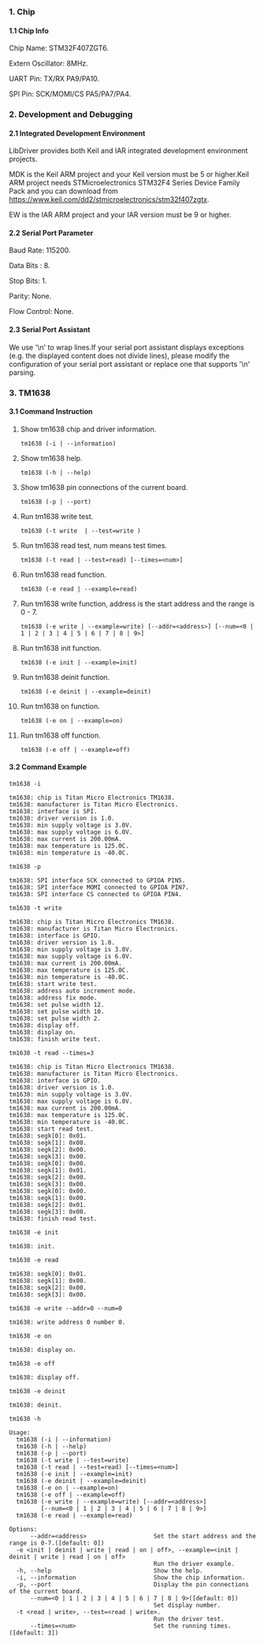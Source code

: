 ### 1. Chip

#### 1.1 Chip Info

Chip Name: STM32F407ZGT6.

Extern Oscillator: 8MHz.

UART Pin: TX/RX PA9/PA10.

SPI Pin: SCK/MOMI/CS  PA5/PA7/PA4.

### 2. Development and Debugging

#### 2.1 Integrated Development Environment

LibDriver provides both Keil and IAR integrated development environment projects.

MDK is the Keil ARM project and your Keil version must be 5 or higher.Keil ARM project needs STMicroelectronics STM32F4 Series Device Family Pack and you can download from https://www.keil.com/dd2/stmicroelectronics/stm32f407zgtx.

EW is the IAR ARM project and your IAR version must be 9 or higher.

#### 2.2 Serial Port Parameter

Baud Rate: 115200.

Data Bits : 8.

Stop Bits: 1.

Parity: None.

Flow Control: None.

#### 2.3 Serial Port Assistant

We use '\n' to wrap lines.If your serial port assistant displays exceptions (e.g. the displayed content does not divide lines), please modify the configuration of your serial port assistant or replace one that supports '\n' parsing.

### 3. TM1638

#### 3.1 Command Instruction

1. Show tm1638 chip and driver information.

    ```shell
    tm1638 (-i | --information)  
    ```

2. Show tm1638 help.

    ```shell
    tm1638 (-h | --help)        
    ```

3. Show tm1638 pin connections of the current board.

    ```shell
    tm1638 (-p | --port)        
    ```

4. Run tm1638 write test.

    ```shell
    tm1638 (-t write  | --test=write )      
    ```

5. Run tm1638 read test, num means test times.

    ```shell
    tm1638 (-t read | --test=read) [--times=<num>]    
    ```

6. Run tm1638 read function.

    ```shell
    tm1638 (-e read | --example=read)    
    ```

7. Run tm1638 write function,  address is the start address and the range is 0 - 7.

    ```shell
    tm1638 (-e write | --example=write) [--addr=<address>] [--num=<0 | 1 | 2 | 3 | 4 | 5 | 6 | 7 | 8 | 9>]   
    ```
    
8. Run tm1638 init function.

    ```shell
    tm1638 (-e init | --example=init)

9. Run tm1638 deinit function.

    ```shell
    tm1638 (-e deinit | --example=deinit)

10. Run tm1638 on function.

    ```shell
    tm1638 (-e on | --example=on)

11. Run tm1638 off function.

    ```shell
    tm1638 (-e off | --example=off)

#### 3.2 Command Example

```shell
tm1638 -i

tm1638: chip is Titan Micro Electronics TM1638.
tm1638: manufacturer is Titan Micro Electronics.
tm1638: interface is SPI.
tm1638: driver version is 1.0.
tm1638: min supply voltage is 3.0V.
tm1638: max supply voltage is 6.0V.
tm1638: max current is 200.00mA.
tm1638: max temperature is 125.0C.
tm1638: min temperature is -40.0C.
```

```shell
tm1638 -p

tm1638: SPI interface SCK connected to GPIOA PIN5.
tm1638: SPI interface MOMI connected to GPIOA PIN7.
tm1638: SPI interface CS connected to GPIOA PIN4.
```

```shell
tm1638 -t write

tm1638: chip is Titan Micro Electronics TM1638.
tm1638: manufacturer is Titan Micro Electronics.
tm1638: interface is GPIO.
tm1638: driver version is 1.0.
tm1638: min supply voltage is 3.0V.
tm1638: max supply voltage is 6.0V.
tm1638: max current is 200.00mA.
tm1638: max temperature is 125.0C.
tm1638: min temperature is -40.0C.
tm1638: start write test.
tm1638: address auto increment mode.
tm1638: address fix mode.
tm1638: set pulse width 12.
tm1638: set pulse width 10.
tm1638: set pulse width 2.
tm1638: display off.
tm1638: display on.
tm1638: finish write test.
```

```shell
tm1638 -t read --times=3

tm1638: chip is Titan Micro Electronics TM1638.
tm1638: manufacturer is Titan Micro Electronics.
tm1638: interface is GPIO.
tm1638: driver version is 1.0.
tm1638: min supply voltage is 3.0V.
tm1638: max supply voltage is 6.0V.
tm1638: max current is 200.00mA.
tm1638: max temperature is 125.0C.
tm1638: min temperature is -40.0C.
tm1638: start read test.
tm1638: segk[0]: 0x01.
tm1638: segk[1]: 0x00.
tm1638: segk[2]: 0x00.
tm1638: segk[3]: 0x00.
tm1638: segk[0]: 0x00.
tm1638: segk[1]: 0x01.
tm1638: segk[2]: 0x00.
tm1638: segk[3]: 0x00.
tm1638: segk[0]: 0x00.
tm1638: segk[1]: 0x00.
tm1638: segk[2]: 0x01.
tm1638: segk[3]: 0x00.
tm1638: finish read test.
```

```shell
tm1638 -e init

tm1638: init.
```

```shell
tm1638 -e read

tm1638: segk[0]: 0x01.
tm1638: segk[1]: 0x00.
tm1638: segk[2]: 0x00.
tm1638: segk[3]: 0x00.
```

```shell
tm1638 -e write --addr=0 --num=0

tm1638: write address 0 number 0.
```
```shell
tm1638 -e on

tm1638: display on.
```
```
tm1638 -e off

tm1638: display off.
```
```shell
tm1638 -e deinit

tm1638: deinit.
```
```shell
tm1638 -h

Usage:
  tm1638 (-i | --information)
  tm1638 (-h | --help)
  tm1638 (-p | --port)
  tm1638 (-t write | --test=write)
  tm1638 (-t read | --test=read) [--times=<num>]
  tm1638 (-e init | --example=init)
  tm1638 (-e deinit | --example=deinit)
  tm1638 (-e on | --example=on)
  tm1638 (-e off | --example=off)
  tm1638 (-e write | --example=write) [--addr=<address>]
         [--num=<0 | 1 | 2 | 3 | 4 | 5 | 6 | 7 | 8 | 9>]
  tm1638 (-e read | --example=read)

Options:
      --addr=<address>                   Set the start address and the range is 0-7.([default: 0])
  -e <init | deinit | write | read | on | off>, --example=<init | deinit | write | read | on | off>
                                         Run the driver example.
  -h, --help                             Show the help.
  -i, --information                      Show the chip information.
  -p, --port                             Display the pin connections of the current board.
      --num=<0 | 1 | 2 | 3 | 4 | 5 | 6 | 7 | 8 | 9>([default: 0])
                                         Set display number.
  -t <read | write>, --test=<read | write>.
                                         Run the driver test.
      --times=<num>                      Set the running times.([default: 3])
```
